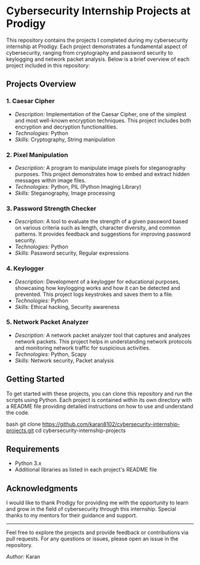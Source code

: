 # Cybersecurity Internship Projects at Prodigy

This repository contains the projects I completed during my cybersecurity internship at Prodigy. Each project demonstrates a fundamental aspect of cybersecurity, ranging from cryptography and password security to keylogging and network packet analysis. Below is a brief overview of each project included in this repository:

## Projects Overview

### 1. Caesar Cipher
- *Description:* Implementation of the Caesar Cipher, one of the simplest and most well-known encryption techniques. This project includes both encryption and decryption functionalities.
- *Technologies:* Python
- *Skills:* Cryptography, String manipulation

### 2. Pixel Manipulation
- *Description:* A program to manipulate image pixels for steganography purposes. This project demonstrates how to embed and extract hidden messages within image files.
- *Technologies:* Python, PIL (Python Imaging Library)
- *Skills:* Steganography, Image processing

### 3. Password Strength Checker
- *Description:* A tool to evaluate the strength of a given password based on various criteria such as length, character diversity, and common patterns. It provides feedback and suggestions for improving password security.
- *Technologies:* Python
- *Skills:* Password security, Regular expressions

### 4. Keylogger
- *Description:* Development of a keylogger for educational purposes, showcasing how keylogging works and how it can be detected and prevented. This project logs keystrokes and saves them to a file.
- *Technologies:* Python
- *Skills:* Ethical hacking, Security awareness

### 5. Network Packet Analyzer
- *Description:* A network packet analyzer tool that captures and analyzes network packets. This project helps in understanding network protocols and monitoring network traffic for suspicious activities.
- *Technologies:* Python, Scapy
- *Skills:* Network security, Packet analysis

## Getting Started

To get started with these projects, you can clone this repository and run the scripts using Python. Each project is contained within its own directory with a README file providing detailed instructions on how to use and understand the code.

bash
git clone https://github.com/karan8102/cybersecurity-internship-projects.git
cd cybersecurity-internship-projects


## Requirements

- Python 3.x
- Additional libraries as listed in each project's README file


## Acknowledgments

I would like to thank Prodigy for providing me with the opportunity to learn and grow in the field of cybersecurity through this internship. Special thanks to my mentors for their guidance and support.

---

Feel free to explore the projects and provide feedback or contributions via pull requests. For any questions or issues, please open an issue in the repository.

*Author:* Karan
